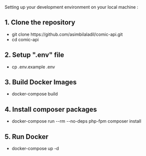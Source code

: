 
Setting up your development environment on your local machine :

## 1. Clone the repository
<ul>
<li> git clone https://github.com/asimbilaladil/comic-api.git</li> 
<li> cd comic-api</li>
</ul>

## 2. Setup ".env" file
<ul>
<li> cp .env.example .env</li> 
</ul>

## 3. Build Docker Images
<ul>
<li>  docker-compose build</li> 
</ul>

## 4. Install composer packages
<ul>
<li> docker-compose run --rm --no-deps php-fpm composer install</li> 
</ul>

## 5. Run Docker
<ul>
<li>  docker-compose up -d</li> 
</ul>
